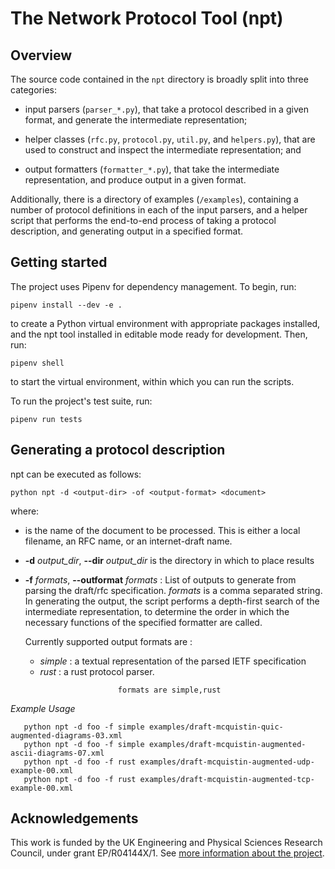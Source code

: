 The Network Protocol Tool (npt)
=================================

Overview
--------

 The source code contained in the `npt` directory is broadly split into three
 categories:

  - input parsers (`parser_*.py`), that take a protocol described in a
    given format, and generate the intermediate representation;

  - helper classes (`rfc.py`, `protocol.py`, `util.py`, and `helpers.py`), that are used to
    construct and inspect the intermediate representation; and

  - output formatters (`formatter_*.py`), that take the intermediate
    representation, and produce output in a given format.

 Additionally, there is a directory of examples (`/examples`), containing a
 number of protocol definitions in each of the input parsers, and a helper
 script that performs the end-to-end process of
 taking a protocol description, and generating output in a specified format.

 Getting started
 ---------------

 The project uses Pipenv for dependency management. To begin, run:

 ```~~~~~~~~
 pipenv install --dev -e .
 ```

 to create a Python virtual environment with appropriate packages installed,
 and the npt tool installed in editable mode ready for development.
 Then, run:
 ```~~~~~~~~
 pipenv shell
 ```
 to start the virtual environment, within which you can run the scripts.

 To run the project's test suite, run:
 ```~~~~~~~~
 pipenv run tests
 ```

 Generating a protocol description
 ---------------------------------

 npt can be executed as follows:

```
python npt -d <output-dir> -of <output-format> <document>
```

where:

 * <document> is the name of the document to be processed. This is either
   a local filename, an RFC name, or an internet-draft name.

 * **-d** *output_dir*, **--dir** *output_dir* is the directory in which
   to place results


 * **-f** *formats*, **--outformat** *formats* :
    List of outputs to generate from parsing the draft/rfc specification.
    *formats* is a comma separated string.
    In generating the output, the script performs a depth-first search of the
    intermediate representation, to determine the order in which the necessary
    functions of the specified formatter are called.

    Currently supported output formats are :
    - *simple*  : a textual representation of the parsed IETF specification
    - *rust* : a rust protocol parser.

```
                        formats are simple,rust
```

*Example Usage*
```
   python npt -d foo -f simple examples/draft-mcquistin-quic-augmented-diagrams-03.xml
   python npt -d foo -f simple examples/draft-mcquistin-augmented-ascii-diagrams-07.xml
   python npt -d foo -f rust examples/draft-mcquistin-augmented-udp-example-00.xml
   python npt -d foo -f rust examples/draft-mcquistin-augmented-tcp-example-00.xml
```

## Acknowledgements

This work is funded by the UK Engineering and Physical Sciences Research
Council, under grant EP/R04144X/1. See [more information about the project](https://github.com/glasgow-ipl/ips-protodesc-code/blob/master/FUNDING.md).
